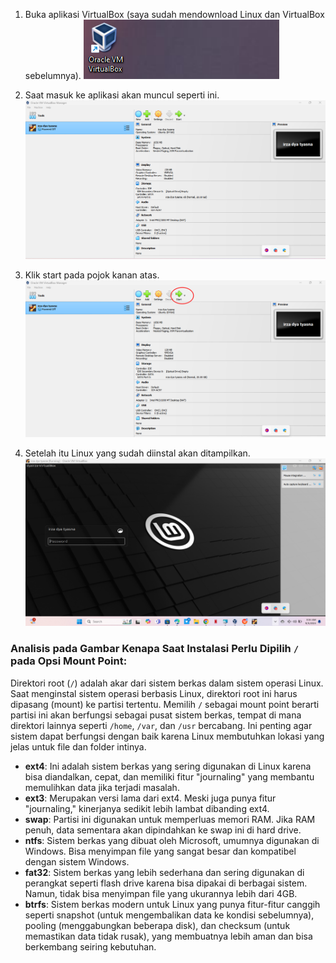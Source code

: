 1. Buka aplikasi VirtualBox (saya sudah mendownload Linux dan VirtualBox sebelumnya).
   ![Buka VirtualBox](https://github.com/Dyairza/irza-dya-tyasna_09011282328090_sistem-operasi-1-2/blob/main/1.png)

2. Saat masuk ke aplikasi akan muncul seperti ini.
   ![Tampilan VirtualBox](https://github.com/Dyairza/irza-dya-tyasna_09011282328090_sistem-operasi-1-2/blob/main/2.png)

3. Klik start pada pojok kanan atas.
   ![Klik Start](https://github.com/Dyairza/irza-dya-tyasna_09011282328090_sistem-operasi-1-2/blob/main/3.png)

4. Setelah itu Linux yang sudah diinstal akan ditampilkan.
   ![Linux Ditampilkan](https://github.com/Dyairza/irza-dya-tyasna_09011282328090_sistem-operasi-1-2/blob/main/4.png)

### Analisis pada Gambar Kenapa Saat Instalasi Perlu Dipilih `/` pada Opsi Mount Point:

Direktori root (`/`) adalah akar dari sistem berkas dalam sistem operasi Linux. Saat menginstal sistem operasi berbasis Linux, direktori root ini harus dipasang (mount) ke partisi tertentu. Memilih `/` sebagai mount point berarti partisi ini akan berfungsi sebagai pusat sistem berkas, tempat di mana direktori lainnya seperti `/home`, `/var`, dan `/usr` bercabang. Ini penting agar sistem dapat berfungsi dengan baik karena Linux membutuhkan lokasi yang jelas untuk file dan folder intinya.

- **ext4**: Ini adalah sistem berkas yang sering digunakan di Linux karena bisa diandalkan, cepat, dan memiliki fitur "journaling" yang membantu memulihkan data jika terjadi masalah.
- **ext3**: Merupakan versi lama dari ext4. Meski juga punya fitur "journaling," kinerjanya sedikit lebih lambat dibanding ext4.
- **swap**: Partisi ini digunakan untuk memperluas memori RAM. Jika RAM penuh, data sementara akan dipindahkan ke swap ini di hard drive.
- **ntfs**: Sistem berkas yang dibuat oleh Microsoft, umumnya digunakan di Windows. Bisa menyimpan file yang sangat besar dan kompatibel dengan sistem Windows.
- **fat32**: Sistem berkas yang lebih sederhana dan sering digunakan di perangkat seperti flash drive karena bisa dipakai di berbagai sistem. Namun, tidak bisa menyimpan file yang ukurannya lebih dari 4GB.
- **btrfs**: Sistem berkas modern untuk Linux yang punya fitur-fitur canggih seperti snapshot (untuk mengembalikan data ke kondisi sebelumnya), pooling (menggabungkan beberapa disk), dan checksum (untuk memastikan data tidak rusak), yang membuatnya lebih aman dan bisa berkembang seiring kebutuhan.
